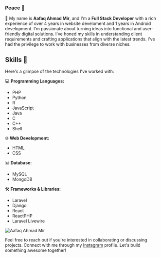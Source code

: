 ### Peace 🍁

🍁 My name is **Aafaq Ahmad Mir**, and I'm a **Full Stack Developer** with a rich experience of over 4 years in website develoment  and 1 years in Android development. I'm passionate about turning ideas into functional and user-friendly digital solutions. I've honed my skills in understanding client requirements and crafting applications that align with the latest trends. I've had the privilege to work with businesses from diverse niches.

## Skills 🚀
Here's a glimpse of the technologies I've worked with:

💻 **Programming Languages:**  
- PHP
- Python
- R
- JavaScript
- Java
- C
- C++
- Shell

🌐 **Web Development:**  
- HTML
- CSS

📊 **Database:**  
- MySQL
- MongoDB

🛠️ **Frameworks & Libraries:**  
- Laravel
- Django
- React
- ReactPHP
- Laravel Livewire

![Aafaq Ahmad Mir](https://codejourney.in/App/Uploads/External/Images/d4a.jpg)

Feel free to reach out if you're interested in collaborating or discussing projects. Connect with me through my [Instagram](https://instagram.com/mir.aafaq/) profile. Let's build something awesome together!
